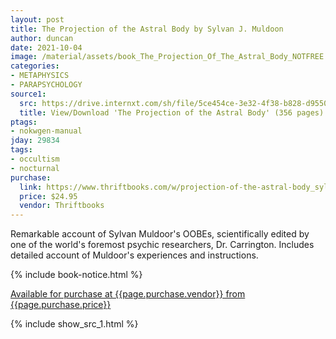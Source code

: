 ```yaml
---
layout: post
title: The Projection of the Astral Body by Sylvan J. Muldoon
author: duncan
date: 2021-10-04
image: /material/assets/book_The_Projection_Of_The_Astral_Body_NOTFREE.jpg
categories:
- METAPHYSICS
- PARAPSYCHOLOGY
source1:
  src: https://drive.internxt.com/sh/file/5ce454ce-3e32-4f38-b828-d955024d09de/2776503472b438a78d74a29900a3cba09eb3f574b7bf1d931995236ad2775295
  title: View/Download 'The Projection of the Astral Body' (356 pages)
ptags:
- nokwgen-manual
jday: 29834
tags:
- occultism
- nocturnal
purchase:
  link: https://www.thriftbooks.com/w/projection-of-the-astral-body_sylvan-muldoon_herewood-carrington/403671/?resultid=9ec21531-f9af-4eff-8b22-5b86c94784e3#edition=7149607&idiq=26301982
  price: $24.95
  vendor: Thriftbooks
---
```


Remarkable account of Sylvan Muldoor's OOBEs, scientifically edited by one of the world's foremost psychic researchers, Dr. Carrington. Includes detailed account of Muldoor's experiences and instructions.

<!--more-->

{% include book-notice.html %}

<a href="{{page.purchase.link}}">Available for purchase at {{page.purchase.vendor}} from {{page.purchase.price}}</a> 

{% include show_src_1.html %}
